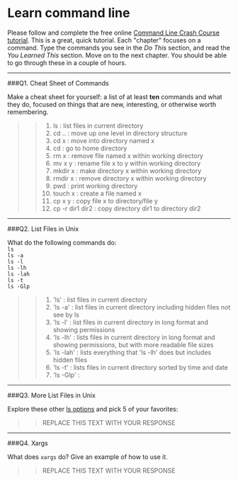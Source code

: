 # Learn command line

Please follow and complete the free online [Command Line Crash Course
tutorial](http://cli.learncodethehardway.org/book/). This is a great,
quick tutorial. Each "chapter" focuses on a command. Type the commands
you see in the _Do This_ section, and read the _You Learned This_
section. Move on to the next chapter. You should be able to go through
these in a couple of hours.

---

###Q1.  Cheat Sheet of Commands  

Make a cheat sheet for yourself: a list of at least **ten** commands and what they do, focused on things that are new, interesting, or otherwise worth remembering.

> > 1. ls : list files in current directory
> > 2. cd .. : move up one level in directory structure
> > 3. cd x : move into directory named x
> > 4. cd : go to home directory
> > 5. rm x : remove file named x within working directory
> > 6. mv x y : rename file x to y within working directory
> > 7. mkdir x : make directory x within working directory
> > 8. rmdir x : remove directory x within working directory
> > 9. pwd : print working directory
> > 10. touch x : create a file named x
> > 11. cp x y : copy file x to directory/file y
> > 12. cp -r dir1 dir2 : copy directory dir1 to directory dir2

---

###Q2.  List Files in Unix   

What do the following commands do:  
`ls`  
`ls -a`  
`ls -l`  
`ls -lh`  
`ls -lah`  
`ls -t`  
`ls -Glp`  

> > 1. 'ls' : list files in current directory
> > 2. 'ls -a' : list files in current directory including hidden files not see by ls
> > 3. 'ls -l' : list files in current directory in long format and showing permissions
> > 4. 'ls -lh' : lists files in current directory in long format and showing permissions, but with more readable file sizes
> > 5. 'ls -lah' : lists everything that 'ls -lh' does but includes hidden files 
> > 6. 'ls -t' : lists files in current directory sorted by time and date
> > 7. 'ls -Glp' :

---

###Q3.  More List Files in Unix  

Explore these other [ls options](http://www.techonthenet.com/unix/basic/ls.php) and pick 5 of your favorites:

> > REPLACE THIS TEXT WITH YOUR RESPONSE

---

###Q4.  Xargs   

What does `xargs` do? Give an example of how to use it.

> > REPLACE THIS TEXT WITH YOUR RESPONSE

 

